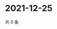 # 2021-12-25

共 0 条

<!-- BEGIN WEIBO -->
<!-- 最后更新时间 Sat Dec 25 2021 10:01:10 GMT+0800 (China Standard Time) -->

<!-- END WEIBO -->
